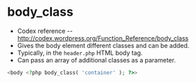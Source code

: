 # body_class
- Codex reference -- http://codex.wordpress.org/Function_Reference/body_class
- Gives the body element different classes and can be added.
- Typically, in the `header.php` HTML body tag.
- Can pass an array of additional classes as a parameter.

```php
<body <?php body_class( 'container' ); ?>>
```